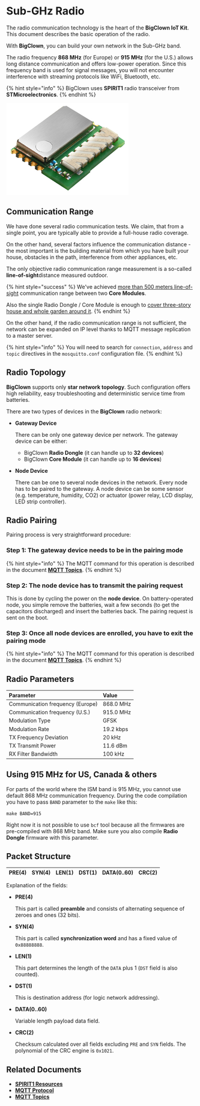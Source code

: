 # Sub-GHz Radio

The radio communication technology is the heart of the **BigClown IoT Kit**. This document describes the basic operation of the radio.

With **BigClown**, you can build your own network in the Sub-GHz band.

The radio frequency **868 MHz** \(for Europe\) or **915 MHz** \(for the U.S.\) allows long distance communication and offers low-power operation. Since this frequency band is used for signal messages, you will not encounter interference with streaming protocols like WiFi, Bluetooth, etc.

{% hint style="info" %}
BigClown uses **SPIRIT1** radio transceiver from **STMicroelectronics**.
{% endhint %}

![SPIRIT1](../.gitbook/assets/_interfaces_sub-ghz-radio_spirit1.jpg)

## Communication Range

We have done several radio communication tests. We claim, that from a single point, you are typically able to provide a full-house radio coverage.

On the other hand, several factors influence the communication distance - the most important is the building material from which you have built your house, obstacles in the path, interference from other appliances, etc.

The only objective radio communication range measurement is a so-called **line-of-sight**distance measured outdoor.

{% hint style="success" %}
We've achieved [more than 500 meters line-of-sight](https://youtu.be/6zdQQdwV3GQ) communication range between two **Core Modules**.

Also the single Radio Dongle / Core Module is enough to [cover three-story house and whole garden around it](https://youtu.be/JplQxCYSClA).
{% endhint %}

On the other hand, if the radio communication range is not sufficient, the network can be expanded on IP level thanks to MQTT message replication to a master server.

{% hint style="info" %}
You will need to search for `connection`, `address` and `topic` directives in the `mosquitto.conf` configuration file.
{% endhint %}

## Radio Topology

**BigClown** supports only **star network topology**. Such configuration offers high reliability, easy troubleshooting and deterministic service time from batteries.

There are two types of devices in the **BigClown** radio network:

* **Gateway Device**

  There can be only one gateway device per network. The gateway device can be either:

  * BigClown **Radio Dongle** \(it can handle up to **32 devices**\)
  * BigClown **Core Module** \(it can handle up to **16 devices**\)

* **Node Device**

  There can be one to several node devices in the network. Every node has to be paired to the gateway. A node device can be some sensor \(e.g. temperature, humidity, CO2\) or actuator \(power relay, LCD display, LED strip controller\).

## Radio Pairing

Pairing process is very straightforward procedure:

### Step 1: The **gateway device** needs to be in the **pairing mode**

{% hint style="info" %}
The MQTT command for this operation is described in the document [**MQTT Topics**](https://www.bigclown.com/doc/interfaces/mqtt-topics/).
{% endhint %}

### **Step 2:** The **node device** has to transmit the **pairing request**

This is done by cycling the power on the **node device**. On battery-operated node, you simple remove the batteries, wait a few seconds \(to get the capacitors discharged\) and insert the batteries back. The pairing request is sent on the boot.

### **Step 3:** Once all **node devices** are enrolled, you have to exit the **pairing mode**

{% hint style="info" %}
The MQTT command for this operation is described in the document [**MQTT Topics**](https://www.bigclown.com/doc/interfaces/mqtt-topics/).
{% endhint %}

## Radio Parameters

| **Parameter** | Value |
| :--- | :--- |
| Communication frequency \(Europe\) | 868.0 MHz |
| Communication frequency \(U.S.\) | 915.0 MHz |
| Modulation Type | GFSK |
| Modulation Rate | 19.2 kbps |
| TX Frequency Deviation | 20 kHz |
| TX Transmit Power | 11.6 dBm |
| RX Filter Bandwidth | 100 kHz |

## Using 915 MHz for US, Canada & others

For parts of the world where the ISM band is 915 MHz, you cannot use default 868 MHz communication frequency. During the code compilation you have to pass `BAND` parameter to the `make` like this:

```text
make BAND=915
```

Right now it is not possible to use `bcf` tool because all the firmwares are pre-compiled with 868 MHz band. Make sure you also compile **Radio Dongle** firmware with this parameter.

## Packet Structure

| PRE\(4\) | SYN\(4\) | LEN\(1\) | DST\(1\) | DATA\(0..60\) | CRC\(2\) |
| :--- | :--- | :--- | :--- | :--- | :--- |


Explanation of the fields:

* **PRE\(4\)**

  This part is called **preamble** and consists of alternating sequence of zeroes and ones \(32 bits\).

* **SYN\(4\)**

  This part is called **synchronization word** and has a fixed value of `0x88888888`.

* **LEN\(1\)**

  This part determines the length of the `DATA` plus 1 \(`DST` field is also counted\).

* **DST\(1\)**

  This is destination address \(for logic network addressing\).

* **DATA\(0..60\)**

  Variable length payload data field.

* **CRC\(2\)**

  Checksum calculated over all fields excluding `PRE` and `SYN` fields. The polynomial of the CRC engine is `0x1021`.

## Related Documents

* [**SPIRIT1 Resources**](http://www.st.com/en/wireless-connectivity/spirit1.html)
* [**MQTT Protocol**](https://www.bigclown.com/doc/interfaces/mqtt-protocol/)
* [**MQTT Topics**](https://www.bigclown.com/doc/interfaces/mqtt-topics/)

